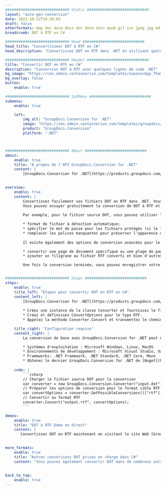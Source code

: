 ```yaml
---
############################# Static ############################
layout: "auto-gen-conversion"
date: 2022-10-12T19:34:03
draft: false
otherformats: bmp doc docm docx dot dotm dotx epub gif ico jpeg jpg md odt ott pdf png psd rtf tex tif tiff txt xps
breadcrumb: DOT à RTF en C#

############################# Head ############################
head_title: "Convertisseur DOT à RTF en C#"
head_description: "Convertissez DOT en RTF dans .NET en utilisant quelques lignes de code. Utilisez l'API de conversion de documents GroupDocs pour convertir plus de 160 formats de fichiers."

############################# Header ############################
title: "Convertir DOT en RTF en C#"
description: "Conversion DOT à RTF avec quelques lignes de code .NET"
bg_image: "https://cms.admin.containerize.com/templates/aspose/App_Themes/V3/images/bg/header1.png"
bg_overlay: false
button:
    enable: true

############################# SubMenu ############################
submenu:
    enable: true

    left:
        img_alt: "GroupDocs.Conversion for .NET"
        image: "https://cms.admin.containerize.com/templates/groupdocs/images/product-logos/90x90-noborder/groupdocs-conversion-net.png"
        product: "GroupDocs.Conversion"
        platform: ".NET"



############################# About ############################
about:
    enable: true
    title: "À propos de l'API GroupDocs.Conversion for .NET"
    content: |
        [GroupDocs.Conversion for .NET](https://products.groupdocs.com/conversion/net/) peut être utilisé pour convertir Microsoft Word, Excel, PowerPoint, PDF, Visio et d'autres formats. GroupDocs.Conversion est une API autonome adaptée aux systèmes back-end et internes nécessitant des performances élevées. Il ne dépend d'aucun logiciel tel que Microsoft ou Open Office.
    

overview:
    enable: true
    content: |
        Convertissez facilement vos fichiers DOT en RTF dans .NET. Vous pouvez utiliser seulement quelques lignes de code C# dans n'importe quelle plate-forme de votre choix comme - Windows, Linux, macOS.
        Vous pouvez essayer gratuitement la conversion de DOT à RTF et évaluer la qualité des résultats de conversion. En plus des scénarios de conversion de fichiers simples, vous pouvez essayer des options plus avancées pour charger le fichier source DOT et pour enregistrer le résultat de sortie RTF. 
        
        Par exemple, pour le fichier source DOT, vous pouvez utiliser les options de chargement suivantes :

        * format de fichier à détection automatique;
        * spécifier le mot de passe pour les fichiers protégés (si le format de fichier le prend en charge);
        * remplacer les polices manquantes pour préserver l'apparence du document.
        
        Il existe également des options de conversion avancées pour le fichier RTF :

        * convertir une page de document spécifique ou une plage de pages;
        * ajouter un filigrane au fichier RTF converti et bien d'autres.

        Une fois la conversion terminée, vous pouvez enregistrer votre fichier RTF dans le chemin du fichier local ou dans tout stockage tiers tel que FTP, Amazon S3, Google Drive, Dropbox, etc. Veuillez noter - pour convertir DOT en RTF aucun logiciel supplémentaire n'est nécessaire - comme MS Office, Open Office, Adobe Acrobat Reader, etc.


############################# Steps ############################
steps:
    enable: true
    title_left: "Étapes pour convertir DOT en RTF en C#"
    content_left: |
        [GroupDocs.Conversion for .NET](https://products.groupdocs.com/conversion/net/) permet aux développeurs de convertir facilement un fichier DOT en RTF avec quelques lignes de code.
        
        * Créez une instance de la classe Converter et fournissez le fichier DOT avec le chemin complet
        * Créez et définissez ConvertOptions pour le type RTF.
        * Appelez la méthode Converter.Convert et transmettez le chemin complet et le format (RTF) en tant que paramètre

    title_right: "Configuration requise"
    content_right: |
        La conversion de base avec GroupDocs.Conversion for .NET peut être effectuée en quelques étapes simples. Nos API sont prises en charge sur toutes les principales plates-formes et systèmes d'exploitation. Avant d'exécuter le code ci-dessous, assurez-vous que les prérequis suivants sont installés sur votre système.

        * Systèmes d'exploitation : Microsoft Windows, Linux, MacOS
        * Environnements de développement : Microsoft Visual Studio, Xamarin, MonoDevelop
        * Frameworks: .NET Framework, .NET Standard, .NET Core, Mono
        * Obtenez le dernier GroupDocs.Conversion for .NET de [Nuget](https://www.nuget.org/packages/groupdocs.conversion)
         
    code: |
        ```csharp    
        // Charger le fichier source DOT pour la conversion
        var converter = new GroupDocs.Conversion.Converter("input.dot");
        // Préparer les options de conversion pour le format cible RTF
        var convertOptions = converter.GetPossibleConversions()["rtf"].ConvertOptions;
        // Convertir au format RTF
        converter.Convert("output.rtf", convertOptions);
        ```

demos:
    enable: true
    title: "DOT à RTF Démo en direct"
    content: |
       Convertissez DOT en RTF maintenant en visitant le site Web [GroupDocs.Conversion App](https://products.groupdocs.app/conversion/family). La démo en ligne présente les avantages suivants
          

more_formats:
    enable: true
    title: "Autres conversions DOT prises en charge dans C#"
    content: "Vous pouvez également convertir DOT dans de nombreux autres formats de fichiers. Veuillez consulter la liste ci-dessous."
       
       
back_to_top:
    enable: true
---
```

